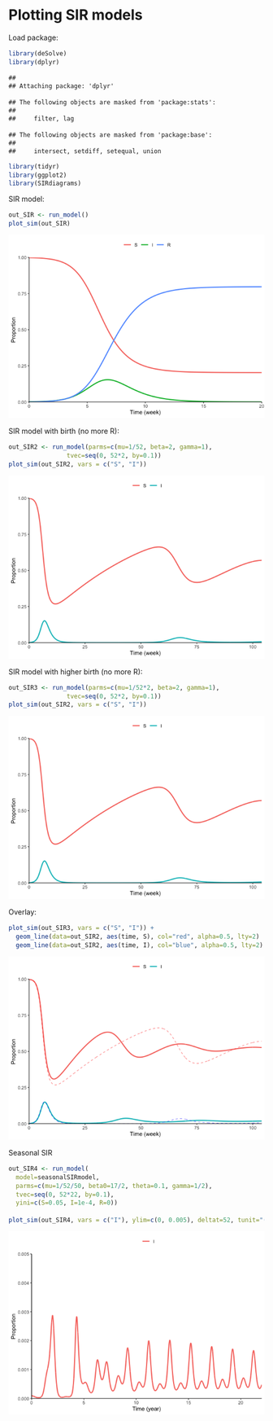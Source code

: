 Plotting SIR models
================

Load package:

``` r
library(deSolve)
library(dplyr)
```

    ## 
    ## Attaching package: 'dplyr'

    ## The following objects are masked from 'package:stats':
    ## 
    ##     filter, lag

    ## The following objects are masked from 'package:base':
    ## 
    ##     intersect, setdiff, setequal, union

``` r
library(tidyr)
library(ggplot2)
library(SIRdiagrams)
```

SIR model:

``` r
out_SIR <- run_model()
plot_sim(out_SIR)
```

![](README_files/figure-gfm/unnamed-chunk-2-1.png)<!-- -->

SIR model with birth (no more R):

``` r
out_SIR2 <- run_model(parms=c(mu=1/52, beta=2, gamma=1),
                tvec=seq(0, 52*2, by=0.1))
plot_sim(out_SIR2, vars = c("S", "I"))
```

![](README_files/figure-gfm/unnamed-chunk-3-1.png)<!-- -->

SIR model with higher birth (no more R):

``` r
out_SIR3 <- run_model(parms=c(mu=1/52*2, beta=2, gamma=1),
                tvec=seq(0, 52*2, by=0.1))
plot_sim(out_SIR2, vars = c("S", "I")) 
```

![](README_files/figure-gfm/unnamed-chunk-4-1.png)<!-- -->

Overlay:

``` r
plot_sim(out_SIR3, vars = c("S", "I")) +
  geom_line(data=out_SIR2, aes(time, S), col="red", alpha=0.5, lty=2)  +
  geom_line(data=out_SIR2, aes(time, I), col="blue", alpha=0.5, lty=2)
```

![](README_files/figure-gfm/unnamed-chunk-5-1.png)<!-- -->

Seasonal SIR

``` r
out_SIR4 <- run_model(
  model=seasonalSIRmodel,
  parms=c(mu=1/52/50, beta0=17/2, theta=0.1, gamma=1/2),
  tvec=seq(0, 52*22, by=0.1),
  yini=c(S=0.05, I=1e-4, R=0))

plot_sim(out_SIR4, vars = c("I"), ylim=c(0, 0.005), deltat=52, tunit="(year)") 
```

![](README_files/figure-gfm/unnamed-chunk-6-1.png)<!-- -->
